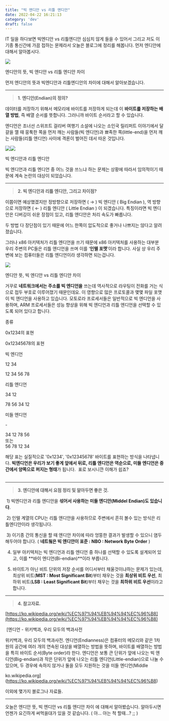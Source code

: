 ```yaml
---
title: "빅 엔디안 vs 리틀 엔디안"
date: 2022-04-22 16:21:13
category: 'dev'
draft: false
---
```


IT 일을 하다보면 빅엔디안 vs 리틀엔디안 심심치 않게 들을 수 있어서 그리고 저도 이기종 통신간에 가끔 접하는 문제라서 오늘은 블로그에 정리를 해봅니다. 먼저 엔디안에 대해서 알아봅시다.

![](https://blog.kakaocdn.net/dn/bTL8n7/btqBlAepHLm/3wajSWxrKPMKW18OZ2JH61/img.jpg)

엔디안의 뜻, 빅 엔디안 vs 리틀 엔디안 차이

먼저 엔디안의 뜻과 빅엔디안과 리틀엔디안의 차이에 대해서 알아보겠습니다.

* * *

> **1\. 엔디안(Endian)의 정의?**

데이터를 저장하기 위해서 메모리에 바이트를 저장하게 되는데 이 **바이트를 저장하는 배열 방법**, 즉 배열 순서를 뜻합니다. 그러니까 바이트 순서라고 할 수 있습니다.

엔디언은 조너선 스위프트 걸리버 여행기 소설에 나오는 소인국 릴리퍼트 이야기에서 달걀을 깰 때 뭉툭한 쪽을 먼저 깨는 사람들(빅 엔디언)과 뾰족한 쪽(little-end)을 먼저 깨는 사람들(리틀 엔디언) 사이에 격론이 벌어진 데서 따온 것입니다.

![](https://blog.kakaocdn.net/dn/XSIhl/btqBkqjg0Q1/NzdV8TvDDfZKR688BnswTk/img.jpg)![](https://blog.kakaocdn.net/dn/eP65PQ/btqBn8Pks64/anw9kVnFJt7zzFYokAZphk/img.jpg)

빅 엔디안과 리틀 엔디안

빅 엔디언과 리틀 엔디언 중 어느 것을 쓰느냐 하는 문제는 상황에 따라서 임의적이기 때문에 계속 논란의 대상이 되었습니다.​

* * *

> **2\. 빅 엔디안과 리틀 엔디안, 그리고 차이점?**

이쯤이면 예상했겠지만 정방향으로 저장하면 ( → ) 빅 엔디안 ( Big Endian ), 역 방향으로 저장하면 ( ← ) 리틀 엔디안 ( Little Endian ) 이 되겠습니다. 특징이라면 빅 엔디안은 디버깅이 쉬운 장점이 있고, 리틀 엔디안은 처리 속도가 빠릅니다.

두 방법 다 장단점이 있기 때문에 어느 한쪽이 압도적으로 좋거나 나쁘지는 않다고 알려졌습니다.

그러나 x86 아키텍처가 리틀 엔디언을 쓰기 때문에 x86 아키텍처를 사용하는 대부분 우리 주변의 PC들은 리틀 엔디언을 쓰며 이를 ‘**인텔 포맷**’이라 합니다. 사실 상 우리 주변에 보는 컴퓨터들은 리틀 엔디언이라 생각하면 되는겁니다.

![](https://blog.kakaocdn.net/dn/sLneJ/btqBj7qHKHv/dd5nTRwGkdmbWDBhpQDFh1/img.jpg)

엔디안 뜻, 빅 엔디안 vs 리틀 엔디안 차이

거꾸로 **네트워크에서는 주소를 빅 엔디언을** 쓰는데 역사적으로 라우팅이 전화를 거는 식으로 접두 부호로 이루어졌기 때문인데요. 이 영향으로 많은 프로토콜과 몇몇 파일 포맷이 빅 엔디언을 사용하고 있습니다. 모토로라 프로세서들은 일반적으로 빅 엔디언을 사용하며, ARM 프로세서들은 성능 향상을 위해 빅 엔디언과 리틀 엔디언을 선택할 수 있도록 되어 있다고 합니다.

종류

0x1234의 표현

0x12345678의 표현

빅 엔디언

12 34

12 34 56 78

리틀 엔디언

34 12

78 56 34 12

미들 엔디언  

\-

34 12 78 56  
또는  
56 78 12 34

해당 표는 실질적으로 '0x1234', '0x12345678' 바이트를 표현하는 방식을 나타냅니다. **빅엔디언은 우리가 보기 좋게 앞에서 뒤로, 리틀 엔디언은 역순으로, 미들 엔디언은 중간에서 양쪽으로 퍼지는 형태**가 됩니다.  표로 보시니깐 이해가 쉽죠?  
​

* * *

> **3\. 엔디안에 대해서 요점 정리 및 알아두면 좋은 것.**

 1) 빅엔디안과 리틀 엔디안을 **섞어서 사용하는 미들 엔디안(Middel Endian)도 있습니다**.  
  
 2) 인텔 계열의 CPU는 리틀 엔디안을 사용하므로 주변에서 흔히 볼수 있는 방식은 리틀엔디안이라 생각됩니다.  
  
 3) 이기종 간의 통신을 할 때 엔디안 차이에 따라 엉뚱한 결과가 발생할 수 있으니 염두해두어야 합니다. ( **네트웤은 빅 엔디안이 표준 : NBO : Network Byte Order** )

4) 일부 아키텍처는 빅 엔디언과 리틀 엔디언 중 하나를 선택할 수 있도록 설계되어 있고, 이를 **바이 엔디언(Bi-endian)**이라 부릅니다.

5) 바이트가 아닌 비트 단위의 저장 순서를 어디서부터 채울것이냐하는 문제가 있는데, 최상위 비트(**MST : Most Significant Bit**)부터 채우는 것을 **최상위 비트 우선**, 최하위 비트(**LSB : Least Significant Bit**)부터 채우는 것을 **최하위 비트 우선**이라고 합니다.

* * *

> **4\. 참고자료.** 

[https://ko.wikipedia.org/wiki/%EC%97%94%EB%94%94%EC%96%B8](https://ko.wikipedia.org/wiki/%EC%97%94%EB%94%94%EC%96%B8)

 [엔디언 - 위키백과, 우리 모두의 백과사전

위키백과, 우리 모두의 백과사전. 엔디언(Endianness)은 컴퓨터의 메모리와 같은 1차원의 공간에 여러 개의 연속된 대상을 배열하는 방법을 뜻하며, 바이트를 배열하는 방법을 특히 바이트 순서(Byte order)라 한다. 엔디언은 보통 큰 단위가 앞에 나오는 빅 엔디언(Big-endian)과 작은 단위가 앞에 나오는 리틀 엔디언(Little-endian)으로 나눌 수 있으며, 두 경우에 속하지 않거나 둘을 모두 지원하는 것을 미들 엔디언(Middle

ko.wikipedia.org](https://ko.wikipedia.org/wiki/%EC%97%94%EB%94%94%EC%96%B8)

이외에 몇가지 블로그나 자료들.

* * *

오늘은 엔디안 뜻, 빅 엔디안 vs 리틀 엔디안 차이 에 대해서 알아봤습니다. 알아두시면 언젠가 요긴하게 써먹을대가 있을 것 같습니다. ( 아... 아는 척 할때...? ;; )
